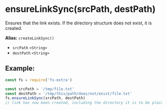 # ensureLinkSync(srcPath, destPath)

Ensures that the link exists. If the directory structure does not exist, it is created.

**Alias:** `createLinkSync()`

- `srcPath` `<String>`
- `destPath` `<String>`

## Example:

```js
const fs = require('fs-extra')

const srcPath = '/tmp/file.txt'
const destPath = '/tmp/this/path/does/not/exist/file.txt'
fs.ensureLinkSync(srcPath, destPath)
// link has now been created, including the directory it is to be placed in
```
